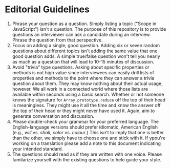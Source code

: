 # Editorial Guidelines

1. Phrase your question as a question. Simply listing a topic ("Scope in JavaScript") isn't a question. The purpose of this repository is to provide questions an interviewer can ask a candidate during an interview. Phrase the question from that perspective. 
2. Focus on adding a single, good question. Adding six or seven random questions about different topics isn't adding the same value that one good question adds. A simple true/false question won't tell you nearly as much as a question that will lead to 10-15 minutes of discussion.
3. Avoid "trivia" type questions. Asking about specific properties or methods is not high value since interviewees can easily drill lists of properties and methods to the point where they can answer a trivia question about them. They may know nothing about their actual usage, however.  We all work in a connected world where those lists are available within seconds using a basic search. Whether or not someone knows the signature for `Array.prototype.reduce` off the top of their head is meaningless. They might use it all the time and know the answer off the top of their head or they might never have used it. Again, aim to generate conversation and discussion. 
4. Please double-check your grammar for your preferred language. The English-language versions should prefer idiomatic, American English (e.g., _will_ vs. _shall_, _color_ vs. _colour_.) This isn't to imply that one is better than the other, we simply have to choose one and stick with it. If ypou're working on a translation please add a note to this document indicating your intended standard. 
5. The questions should read as if they are written with one voice. Please familarize yourself with the existing questions to helo guide your style.  

